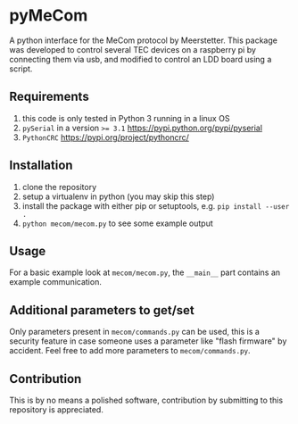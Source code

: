 # pyMeCom
A python interface for the MeCom protocol by Meerstetter.
This package was developed to control several TEC devices on a raspberry pi by connecting them via usb, and modified to control an LDD board using a script.

## Requirements
1. this code is only tested in Python 3 running in a linux OS
1. `pySerial` in a version `>= 3.1` https://pypi.python.org/pypi/pyserial
1. `PythonCRC` https://pypi.org/project/pythoncrc/

## Installation
1. clone the repository
1. setup a virtualenv in python (you may skip this step)
1. install the package with either pip or setuptools, e.g. `pip install --user .`
1. `python mecom/mecom.py` to see some example output

## Usage
For a basic example look at `mecom/mecom.py`, the `__main__` part contains an example communication.

## Additional parameters to get/set
Only parameters present in `mecom/commands.py` can be used, this is a security feature in case someone uses a parameter like "flash firmware" by accident.
Feel free to add more parameters to `mecom/commands.py`.

## Contribution
This is by no means a polished software, contribution by submitting to this repository is appreciated.
